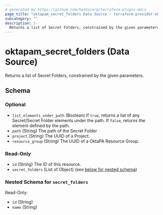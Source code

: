 ```yaml
---
# generated by https://github.com/hashicorp/terraform-plugin-docs
page_title: "oktapam_secret_folders Data Source - terraform-provider-oktapam"
subcategory: ""
description: |-
  Returns a list of Secret Folders, constrained by the given parameters.
---
```


# oktapam_secret_folders (Data Source)

Returns a list of Secret Folders, constrained by the given parameters.



<!-- schema generated by tfplugindocs -->
## Schema

### Optional

- `list_elements_under_path` (Boolean) If `true`, returns a list of any Secret/Secret Folder elements under the path. If `false`, returns the element defined by the path.
- `path` (String) The path of the Secret Folder
- `project` (String) The UUID of a Project.
- `resource_group` (String) The UUID of a OktaPA Resource Group.

### Read-Only

- `id` (String) The ID of this resource.
- `secret_folders` (List of Object) (see [below for nested schema](#nestedatt--secret_folders))

<a id="nestedatt--secret_folders"></a>
### Nested Schema for `secret_folders`

Read-Only:

- `id` (String)
- `name` (String)


